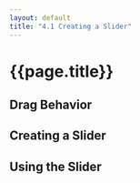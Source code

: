 ```yaml
---
layout: default
title: "4.1 Creating a Slider"
---
```


<h1 class="section-title">{{page.title}}</h1>

<h2 class="section-subtitle">Drag Behavior</h2>

<div class="chart-example" id="chart01"></div>

<script>
    // Width and height of the figure.
    var width = 600,
        height = 150;

    // Create the svg element.
    var svg = d3.select('#chart01').append('svg')
        .attr('width', width)
        .attr('height', height);

    // Append a grey circle in the middle.
    var circle = svg.append('circle')
        .attr('cx', width / 2)
        .attr('cy', height / 2)
        .attr('r', 30)
        .attr('fill', '#555');

    // Create and configure a drag behavior.
    var drag = d3.behavior.drag()
        .on('drag', dragListener);

    // Add dragging handling to the circle.
    circle.call(drag);

    // Moves the circle on drag.
    function dragListener(d) {
        // Get the current position of the circle.
        var cx = +d3.select(this).attr('cx'),
            cy = +d3.select(this).attr('cy');

        // Set the new position of the circle.
        d3.select(this)
            .attr('cx', cx + d3.event.dx)
            .attr('cy', cy + d3.event.dy);
    }
</script>

<h2 class="section-subtitle">Creating a Slider</h2>

<!-- Container of the chart -->
<div class="chart-example" id="chart02"></div>

<script>

    // Slider Control
    // --------------

    function sliderControl() {

        // Slider Attributes

        // Slider width.
        var width = 600;

        // Default domain.
        var domain = [0, 100];

        // Default slider callback.
        var onSlide = function(selection) { };

        // Charting function.
        function chart(selection) {
            selection.each(function(data) {

                // Select the container group.
                var group = d3.select(this);

                // Add a line covering the complete width.
                group.selectAll('line')
                    .data([data])
                    .enter()
                    .append('line')
                    .call(chart.initLine);

                // Append a circle as handler.
                var handle = group.selectAll('circle')
                    .data([data])
                    .enter().append('circle')
                    .call(chart.initHandle);

                // Set the position scale.
                var posScale = d3.scale.linear()
                    .domain(domain)
                    .range([0, width]);


                // Set the position of the circle and adds the drag behavior.
                handle.attr('cx', function(d) { return posScale(d); });

                // Create and configure the drag behavior.
                var drag = d3.behavior.drag()
                    .on('drag', moveHandle);

                handle.call(drag);

                function moveHandle(d) {
                    // Compute the future position of the handle
                    var cx = +d3.select(this).attr('cx') + d3.event.dx;

                    // Update the position if its within its valid range.
                    if ((0 < cx) && (cx < width)) {
                        // Compute the new value and rebind the data
                        d3.select(this)
                            .data([posScale.invert(cx)])
                            .attr('cx', cx)
                            .call(onSlide);
                    }
                }
            });
        }

        // Set the initial attributes of the line.
        chart.initLine = function(selection) {
            selection
                .attr('x1', 2)
                .attr('x2', width - 4)
                .attr('stroke', '#777')
                .attr('stroke-width', 4)
                .attr('stroke-linecap', 'round');
        };

        // Set the initial attributes of the handle.
        chart.initHandle = function(selection) {
            selection
                .attr('cx', function(d) { return width / 2; })
                .attr('r', 6)
                .attr('fill', '#aaa')
                .attr('stroke', '#222')
                .attr('stroke-width', 2);
        };

        // Accessor Methods

        // Width
        chart.width = function(value) {
            if (!arguments.length) { return width; }
            width = value;
            return chart;
        };

        // Domain
        chart.domain = function(value) {
            if (!arguments.length) { return domain; }
            domain = value;
            return chart;
        };

        // Slide callback function
        chart.onSlide = function(onSlideFunction) {
            if (!arguments.length) { return onSlide; }
            onSlide = onSlideFunction;
            return chart;
        };

        return chart;
    }

    // Figure properties.
    var width = 600,
        height = 60,
        margin = 20;

    // Create the svg element and set its dimensions.
    var svg = d3.select('#chart02').append('svg')
        .attr('width', width + 2 * margin)
        .attr('height', height + 2 * margin);

    // Valid range and initial value.
    var value = 70,
        domain = [0, 100];

    // Create and configure the slider control.
    var slider = sliderControl()
        .width(width)
        .domain(domain);

    // Set a simple callback for the slide event.
    slider.onSlide(function(selection) {
        selection.each(function(d) {
            console.log('value = ' + d);
        });
    });

    // Create a container for the slider and translate it
    // to align it vertically.
    var gSlider = svg.selectAll('g')
        .data([value])
        .enter()
        .append('g')
        .attr('transform', 'translate(' + [margin, height / 2] + ')')
        .call(slider);
</script>

<h2 class="section-subtitle">Using the Slider</h2>

<div class="chart-example" id="chart03"></div>

<script>
    // Chart Settings
    var width = 600,
        height = 40,
        margin = 10;

    // Initial value
    var domain = [0, 100],
        value = 35;

    // Create the svg element
    var svg = d3.select('#chart03').append('svg')
        .attr('width', width + 2 * margin)
        .attr('height', height + 3 * margin);

    // Create a color scale with the same range that the slider
    var cScale = d3.scale.linear()
        .domain(domain)
        .range(['#edd400', '#a40000']);

    // Add a background to the svg element.
    var rectangle = svg.append('rect')
        .attr('x', margin)
        .attr('y', 2 * margin)
        .attr('width', width)
        .attr('height', height)
        .attr('fill', cScale(value));

    // Create and configure the slider control.
    var slider = sliderControl()
        .domain(domain)
        .width(width)
        .onSlide(function(selection) {
            selection.each(function(d) {
                rectangle.attr('fill', cScale(d));
            });
        });

    // Create a group to hold the slider and add the slider to it.
    var gSlider = svg.selectAll('g')
        .data([value])
        .enter()
        .append('g')
        .attr('transform', 'translate(' + [margin, margin] + ')')
        .call(slider);
</script>
